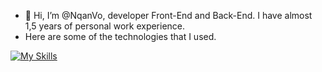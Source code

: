 - 👋 Hi, I’m @NqanVo, developer Front-End and Back-End. I have almost 1,5 years of personal work experience.
- Here are some of the technologies that I used.

[![My Skills](https://skillicons.dev/icons?i=html,css,js,tailwind,bootstrap,react,nodejs,redux,express,mysql,java,spring&perline=3&theme=light)](https://skillicons.dev)
